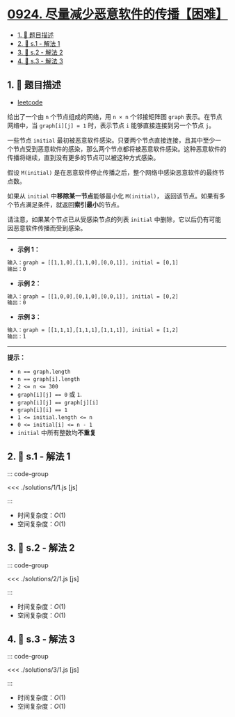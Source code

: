 # [0924. 尽量减少恶意软件的传播【困难】](https://github.com/tnotesjs/TNotes.leetcode/tree/main/notes/0924.%20%E5%B0%BD%E9%87%8F%E5%87%8F%E5%B0%91%E6%81%B6%E6%84%8F%E8%BD%AF%E4%BB%B6%E7%9A%84%E4%BC%A0%E6%92%AD%E3%80%90%E5%9B%B0%E9%9A%BE%E3%80%91)

<!-- region:toc -->

- [1. 📝 题目描述](#1--题目描述)
- [2. 🎯 s.1 - 解法 1](#2--s1---解法-1)
- [3. 🎯 s.2 - 解法 2](#3--s2---解法-2)
- [4. 🎯 s.3 - 解法 3](#4--s3---解法-3)

<!-- endregion:toc -->

## 1. 📝 题目描述

- [leetcode](https://leetcode.cn/problems/minimize-malware-spread/)

给出了一个由 `n` 个节点组成的网络，用 `n × n` 个邻接矩阵图 `graph` 表示。在节点网络中，当 `graph[i][j] = 1` 时，表示节点 `i` 能够直接连接到另一个节点 `j`。

一些节点 `initial` 最初被恶意软件感染。只要两个节点直接连接，且其中至少一个节点受到恶意软件的感染，那么两个节点都将被恶意软件感染。这种恶意软件的传播将继续，直到没有更多的节点可以被这种方式感染。

假设 `M(initial)` 是在恶意软件停止传播之后，整个网络中感染恶意软件的最终节点数。

如果从 `initial` 中**移除某一节点**能够最小化 `M(initial)`， 返回该节点。如果有多个节点满足条件，就返回**索引最小**的节点。

请注意，如果某个节点已从受感染节点的列表 `initial` 中删除，它以后仍有可能因恶意软件传播而受到感染。

---

- **示例 1：**

```txt
输入：graph = [[1,1,0],[1,1,0],[0,0,1]], initial = [0,1]
输出：0
```

- **示例 2：**

```txt
输入：graph = [[1,0,0],[0,1,0],[0,0,1]], initial = [0,2]
输出：0
```

- **示例 3：**

```txt
输入：graph = [[1,1,1],[1,1,1],[1,1,1]], initial = [1,2]
输出：1
```

---

**提示：**

- `n == graph.length`
- `n == graph[i].length`
- `2 <= n <= 300`
- `graph[i][j] == 0` 或 `1`.
- `graph[i][j] == graph[j][i]`
- `graph[i][i] == 1`
- `1 <= initial.length <= n`
- `0 <= initial[i] <= n - 1`
- `initial` 中所有整数均**不重复**

## 2. 🎯 s.1 - 解法 1

::: code-group

<<< ./solutions/1/1.js [js]

:::

- 时间复杂度：$O(1)$
- 空间复杂度：$O(1)$

## 3. 🎯 s.2 - 解法 2

::: code-group

<<< ./solutions/2/1.js [js]

:::

- 时间复杂度：$O(1)$
- 空间复杂度：$O(1)$

## 4. 🎯 s.3 - 解法 3

::: code-group

<<< ./solutions/3/1.js [js]

:::

- 时间复杂度：$O(1)$
- 空间复杂度：$O(1)$
